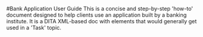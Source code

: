 #Bank Application User Guide
This is a concise and step-by-step 'how-to' document designed to help clients use an application built by a banking institute. It is a DITA XML-based doc with elements that would generally get used in a 'Task' topic.
